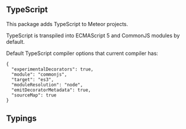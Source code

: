 ## TypeScript

This package adds TypeScript to Meteor projects.

TypeScript is transpiled into ECMAScript 5 and CommonJS modules by default.

Default TypeScript compiler options that current compiler has:
```
{
  "experimentalDecorators": true,
  "module": "commonjs",
  "target": "es3",
  "moduleResolution": "node",
  "emitDecoratorMetadata": true,
  "sourceMap": true
}
```

## Typings
